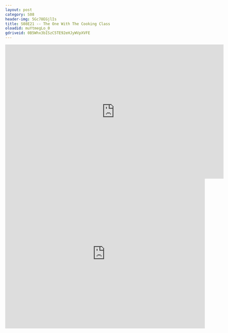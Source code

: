 ```yaml
---
layout: post 
category: S08 
header-img: 5Gc78EGjlIs 
title: S08E21 -- The One With The Cooking Class 
oloadid: muYtmegLo_0 
gdriveid: 0B5Whx3bISzC5TE92eHJyWVpXVFE 
--- 
```

<!--more--> 
<iframe src='https://openload.co/embed/muYtmegLo_0/' width='700' height='430' frameborder='0' scrolling='no' allowfullscreen='allowfullscreen'></iframe> 
<iframe src='https://drive.google.com/file/d/0B5Whx3bISzC5TE92eHJyWVpXVFE/preview' width='640' height='480' frameborder='0' scrolling='no' allowfullscreen='allowfullscreen'></iframe> 